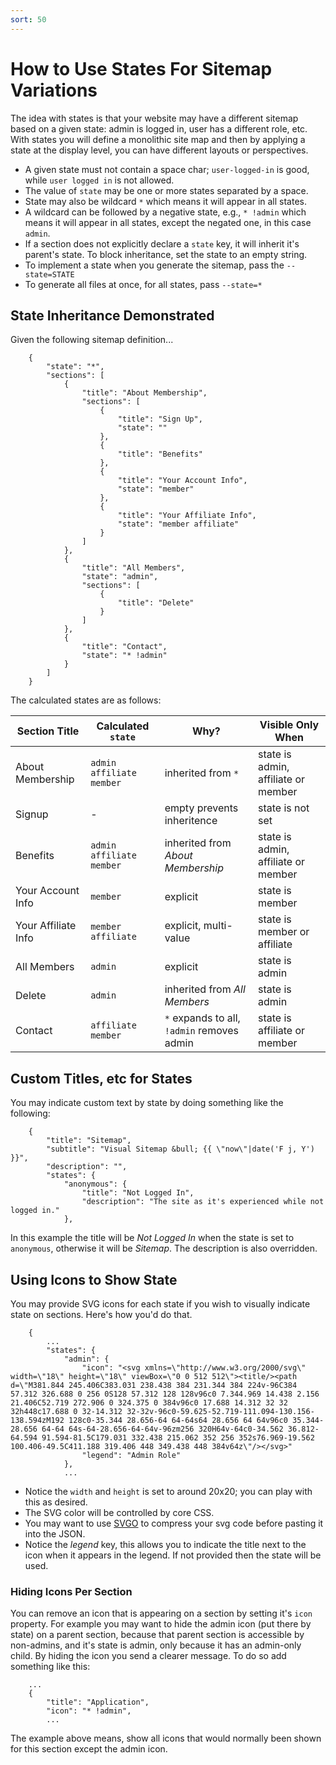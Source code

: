 ```yaml
---
sort: 50
---
```

# How to Use States For Sitemap Variations

The idea with states is that your website may have a different sitemap based on a given state: admin is logged in, user has a different role, etc.  With states you will define a monolithic site map and then by applying a state at the display level, you can have different layouts or perspectives.

* A given state must not contain a space char; `user-logged-in` is good, while `user logged in` is not allowed. 
* The value of `state` may be one or more states separated by a space.
* State may also be wildcard `*` which means it will appear in all states.
* A wildcard can be followed by a negative state, e.g.,  `* !admin` which means it will appear in all states, except the negated one, in this case `admin`.
* If a section does not explicitly declare a `state` key, it will inherit it's parent's state.  To block inheritance, set the state to an empty string.
* To implement a state when you generate the sitemap, pass the `--state=STATE`
* To generate all files at once, for all states, pass `--state=*`


## State Inheritance Demonstrated

Given the following sitemap definition...

        {
            "state": "*",
            "sections": [
                {
                    "title": "About Membership",
                    "sections": [
                        {
                            "title": "Sign Up",
                            "state": ""
                        },
                        {
                            "title": "Benefits"
                        },
                        {
                            "title": "Your Account Info",
                            "state": "member"
                        },
                        {
                            "title": "Your Affiliate Info",
                            "state": "member affiliate"
                        }
                    ]
                },
                {
                    "title": "All Members",
                    "state": "admin",
                    "sections": [
                        {
                            "title": "Delete"
                        }
                    ]
                },
                {
                    "title": "Contact",
                    "state": "* !admin"
                }
            ]
        }

The calculated states are as follows:

| Section Title | Calculated `state` | Why? | Visible Only When
|----------|----------|---|---|
| About Membership | `admin affiliate member` | inherited from `*` | state is admin, affiliate or member |
| Signup | - | empty prevents inheritence| state is not set |
| Benefits | `admin affiliate member` | inherited from _About Membership_ | state is admin, affiliate or member |
| Your Account Info | `member` | explicit | state is member |
| Your Affiliate Info | `member affiliate` | explicit, multi-value | state is member or affiliate |
| All Members | `admin` | explicit | state is admin |
| Delete | `admin` | inherited from _All Members_ | state is admin |
| Contact | `affiliate member` | `*` expands to all, `!admin` removes admin | state is affiliate or member |

## Custom Titles, etc for States

You may indicate custom text by state by doing something like the following:

        {
            "title": "Sitemap",
            "subtitle": "Visual Sitemap &bull; {{ \"now\"|date('F j, Y') }}",
            "description": "",
            "states": {
                "anonymous": {
                    "title": "Not Logged In",
                    "description": "The site as it's experienced while not logged in."
                },
                
In this example the title will be _Not Logged In_ when the state is set to `anonymous`, otherwise it will be _Sitemap_.  The description is also overridden.                

## Using Icons to Show State

You may provide SVG icons for each state if you wish to visually indicate state on sections.  Here's how you'd do that.

        {
            ...
            "states": {
                "admin": {
                    "icon": "<svg xmlns=\"http://www.w3.org/2000/svg\" width=\"18\" height=\"18\" viewBox=\"0 0 512 512\"><title/><path d=\"M381.844 245.406C383.031 238.438 384 231.344 384 224v-96C384 57.312 326.688 0 256 0S128 57.312 128 128v96c0 7.344.969 14.438 2.156 21.406C52.719 272.906 0 324.375 0 384v96c0 17.688 14.312 32 32 32h448c17.688 0 32-14.312 32-32v-96c0-59.625-52.719-111.094-130.156-138.594zM192 128c0-35.344 28.656-64 64-64s64 28.656 64 64v96c0 35.344-28.656 64-64 64s-64-28.656-64-64v-96zm256 320H64v-64c0-34.562 36.812-64.594 91.594-81.5C179.031 332.438 215.062 352 256 352s76.969-19.562 100.406-49.5C411.188 319.406 448 349.438 448 384v64z\"/></svg>"
                    "legend": "Admin Role"
                },
                ...
                
* Notice the `width` and `height` is set to around 20x20; you can play with this as desired.
* The SVG color will be controlled by core CSS.
* You may want to use [SVGO](https://www.npmjs.com/package/svgo) to compress your svg code before pasting it into the JSON.
* Notice the _legend_ key, this allows you to indicate the title next to the icon when it appears in the legend.  If not provided then the state will be used.

### Hiding Icons Per Section

You can remove an icon that is appearing on a section by setting it's `icon` property.  For example you may want to hide the admin icon (put there by state) on a parent section, because that parent section is accessible by non-admins, and it's state is admin, only because it has an admin-only child.  By hiding the icon you send a clearer message.  To do so add something like this:

        ...
        {
            "title": "Application",
            "icon": "* !admin",
            ...

The example above means, show all icons that would normally been shown for this section except the admin icon.

